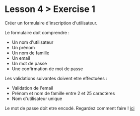 # Lesson 4 > Exercise 1

Créer un formulaire d'inscription d'utilisateur.

Le formulaire doit comprendre :
- Un nom d'utilisateur
- Un prénom
- Un nom de famille
- Un email
- Un mot de passe
- Une confirmation de mot de passe

Les validations suivantes doivent etre effectuées :
- Validation de l'email
- Prénom et nom de famille entre 2 et 25 caractères
- Nom d'utilisateur unique

Le mot de passe doit etre encodé. Regardez comment faire ! [ici](https://www.npmjs.com/package/password-hash-and-salt)
